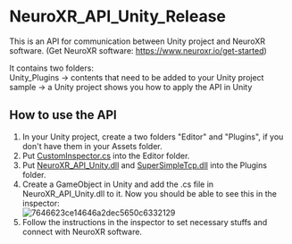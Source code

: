 # NeuroXR_API_Unity_Release
 
This is an API for communication between Unity project and NeuroXR software. (Get NeuroXR software: https://www.neuroxr.io/get-started)<br />

It contains two folders:<br />
Unity_Plugins -> contents that need to be added to your Unity project<br />
sample -> a Unity project shows you how to apply the API in Unity<br />

## How to use the API<br />
1. In your Unity project, create a two folders "Editor" and "Plugins", if you don't have them in your Assets folder.<br />
2. Put [CustomInspector.cs](https://github.com/neuroxr/NeuroXR_API_Unity_Release/blob/1b29f358e85b84684d565de240e9741e28a26cb4/Unity_Plugins/CustomInspector.cs) into the Editor folder.<br />
3. Put [NeuroXR_API_Unity.dll](https://github.com/neuroxr/NeuroXR_API_Unity_Release/blob/1b29f358e85b84684d565de240e9741e28a26cb4/Unity_Plugins/NeuroXR_API_Unity.dll) and [SuperSimpleTcp.dll](https://github.com/neuroxr/NeuroXR_API_Unity_Release/blob/1b29f358e85b84684d565de240e9741e28a26cb4/Unity_Plugins/SuperSimpleTcp.dll) into the Plugins folder.<br />
4. Create a GameObject in Unity and add the .cs file in NeuroXR_API_Unity.dll to it. Now you should be able to see this in the inspector: <br />
![7646623ce14646a2dec5650c6332129](https://github.com/user-attachments/assets/bd340027-071b-4bbd-a54e-bc5d8c4ff889)
5. Follow the instructions in the inspector to set necessary stuffs and connect with NeuroXR software.